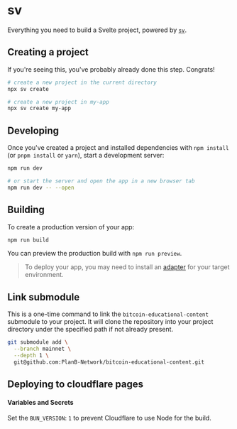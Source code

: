 # sv

Everything you need to build a Svelte project, powered by [`sv`](https://github.com/sveltejs/cli).

## Creating a project

If you're seeing this, you've probably already done this step. Congrats!

```bash
# create a new project in the current directory
npx sv create

# create a new project in my-app
npx sv create my-app
```

## Developing

Once you've created a project and installed dependencies with `npm install` (or `pnpm install` or `yarn`), start a development server:

```bash
npm run dev

# or start the server and open the app in a new browser tab
npm run dev -- --open
```

## Building

To create a production version of your app:

```bash
npm run build
```

You can preview the production build with `npm run preview`.

> To deploy your app, you may need to install an [adapter](https://svelte.dev/docs/kit/adapters) for your target environment.

## Link submodule

This is a one-time command to link the `bitcoin-educational-content` submodule to your project.
It will clone the repository into your project directory under the specified path if not already present.

```bash
git submodule add \
  --branch mainnet \
  --depth 1 \
  git@github.com:PlanB-Network/bitcoin-educational-content.git
```

## Deploying to cloudflare pages

#### Variables and Secrets

Set the `BUN_VERSION`: `1` to prevent Cloudflare to use Node for the build.

